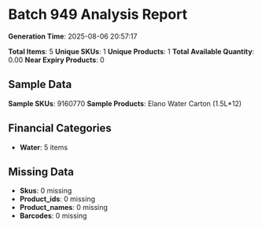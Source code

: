 # Batch 949 Analysis Report

**Generation Time**: 2025-08-06 20:57:17

**Total Items**: 5
**Unique SKUs**: 1
**Unique Products**: 1
**Total Available Quantity**: 0.00
**Near Expiry Products**: 0

## Sample Data
**Sample SKUs**: 9160770
**Sample Products**: Elano Water Carton (1.5L*12)

## Financial Categories
- **Water**: 5 items

## Missing Data
- **Skus**: 0 missing
- **Product_ids**: 0 missing
- **Product_names**: 0 missing
- **Barcodes**: 0 missing
